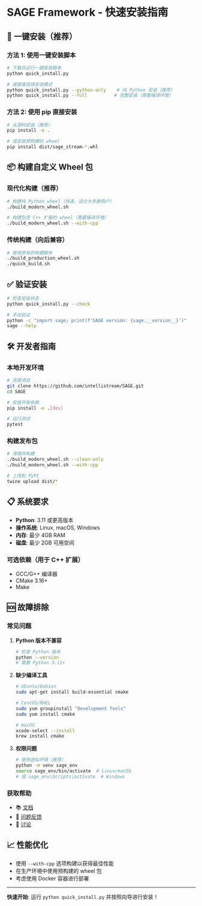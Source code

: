 # SAGE Framework - 快速安装指南

## 🚀 一键安装（推荐）

### 方法 1: 使用一键安装脚本

```bash
# 下载并运行一键安装脚本
python quick_install.py

# 或直接选择安装模式
python quick_install.py --python-only    # 纯 Python 安装（推荐）
python quick_install.py --full          # 完整安装（需要编译环境）
```

### 方法 2: 使用 pip 直接安装

```bash
# 从源码安装（推荐）
pip install -e .

# 或安装预构建的 wheel
pip install dist/sage_stream-*.whl
```

## 📦 构建自定义 Wheel 包

### 现代化构建（推荐）

```bash
# 构建纯 Python wheel（快速，适合大多数用户）
./build_modern_wheel.sh

# 构建包含 C++ 扩展的 wheel（需要编译环境）
./build_modern_wheel.sh --with-cpp
```

### 传统构建（向后兼容）

```bash
# 使用原有的构建脚本
./build_production_wheel.sh
./quick_build.sh
```

## ✅ 验证安装

```bash
# 检查安装状态
python quick_install.py --check

# 手动验证
python -c "import sage; print(f'SAGE version: {sage.__version__}')"
sage --help
```

## 🛠️ 开发者指南

### 本地开发环境

```bash
# 克隆项目
git clone https://github.com/intellistream/SAGE.git
cd SAGE

# 安装开发依赖
pip install -e .[dev]

# 运行测试
pytest
```

### 构建发布包

```bash
# 清理并构建
./build_modern_wheel.sh --clean-only
./build_modern_wheel.sh --with-cpp

# 上传到 PyPI
twine upload dist/*
```

## 📋 系统要求

- **Python**: 3.11 或更高版本
- **操作系统**: Linux, macOS, Windows
- **内存**: 最少 4GB RAM
- **磁盘**: 最少 2GB 可用空间

### 可选依赖（用于 C++ 扩展）

- GCC/G++ 编译器
- CMake 3.16+
- Make

## 🆘 故障排除

### 常见问题

1. **Python 版本不兼容**
   ```bash
   # 检查 Python 版本
   python --version
   # 需要 Python 3.11+
   ```

2. **缺少编译工具**
   ```bash
   # Ubuntu/Debian
   sudo apt-get install build-essential cmake
   
   # CentOS/RHEL
   sudo yum groupinstall "Development Tools"
   sudo yum install cmake
   
   # macOS
   xcode-select --install
   brew install cmake
   ```

3. **权限问题**
   ```bash
   # 使用虚拟环境（推荐）
   python -m venv sage_env
   source sage_env/bin/activate  # Linux/macOS
   # 或 sage_env\Scripts\activate  # Windows
   ```

### 获取帮助

- 📚 [文档](https://github.com/intellistream/SAGE/docs)
- 🐛 [问题反馈](https://github.com/intellistream/SAGE/issues)
- 💬 [讨论](https://github.com/intellistream/SAGE/discussions)

## 📈 性能优化

- 使用 `--with-cpp` 选项构建以获得最佳性能
- 在生产环境中使用预构建的 wheel 包
- 考虑使用 Docker 容器进行部署

---

**快速开始**: 运行 `python quick_install.py` 并按照向导进行安装！
